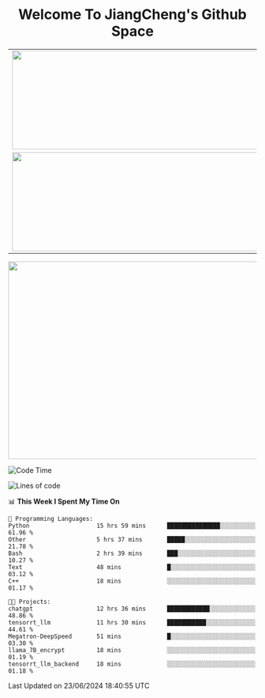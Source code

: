 <h1 align="center">Welcome To JiangCheng's Github Space</h1>

<table align="center" frame="void" rules="none" >
  <tr>
    <td>
      <div align="center"> <img height="200px" width="500px"  src="https://github-readme-stats.vercel.app/api?username=thisjiang&hide_title=true&hide_border=true&layout=compact&show_icons=trueline_height=21&text_color=000&icon_color=000&bg_color=0,ea6161,ffc64d,fffc4d,52fa5a&theme=graywhite" /> </div>
    </td>
    <td>
      <div align="center"> <img height="200px" width="500px" src="https://github-readme-stats.vercel.app/api/top-langs/?username=thisjiang&hide_title=true&hide_border=true&layout=compact&langs_count=6&text_color=000&icon_color=fff&bg_color=0,52fa5a,4dfcff,c64dff&theme=graywhite" /> </div>
    </td>
  </tr>
  <tr>
    <td>
      <div align="center"> <img height="200px" width="500px" src="https://github-readme-streak-stats.herokuapp.com/?user=thisjiang&hide_title=true&hide_border=true&layout=compact&langs_count=6" /> </div>
    </td>
    <td>
      <div align="center"> 
      <a href="https://github.com/" target="_blank"><img style="margin: 10px" src="https://profilinator.rishav.dev/skills-assets/git-scm-icon.svg" alt="Git" height="50" /></a>  
      <a href="https://www.linux.org/" target="_blank"><img style="margin: 10px" src="https://profilinator.rishav.dev/skills-assets/linux-original.svg" alt="Linux" height="50" /></a>  
      <a href="https://www.gnu.org/software/bash/" target="_blank"><img style="margin: 10px" src="https://profilinator.rishav.dev/skills-assets/gnu_bash-icon.svg" alt="Bash" height="50" /></a>  
      </div>
    </td>
  </tr>
</table>

<div align="center"> <img height="400px" width="1000px" src="https://github-readme-activity-graph.cyclic.app/graph?username=thisjiang&theme=react&hide_title=true&hide_border=true&layout=compact&langs_count=6" /> </div></td>

<!--START_SECTION:waka-->
![Code Time](http://img.shields.io/badge/Code%20Time-1%2C417%20hrs%2054%20mins-blue)

![Lines of code](https://img.shields.io/badge/From%20Hello%20World%20I%27ve%20Written-671.5%20thousand%20lines%20of%20code-blue)

📊 **This Week I Spent My Time On** 

```text
💬 Programming Languages: 
Python                   15 hrs 59 mins      ███████████████░░░░░░░░░░   61.96 % 
Other                    5 hrs 37 mins       █████░░░░░░░░░░░░░░░░░░░░   21.78 % 
Bash                     2 hrs 39 mins       ███░░░░░░░░░░░░░░░░░░░░░░   10.27 % 
Text                     48 mins             █░░░░░░░░░░░░░░░░░░░░░░░░   03.12 % 
C++                      18 mins             ░░░░░░░░░░░░░░░░░░░░░░░░░   01.17 % 

🐱‍💻 Projects: 
chatgpt                  12 hrs 36 mins      ████████████░░░░░░░░░░░░░   48.86 % 
tensorrt_llm             11 hrs 30 mins      ███████████░░░░░░░░░░░░░░   44.61 % 
Megatron-DeepSpeed       51 mins             █░░░░░░░░░░░░░░░░░░░░░░░░   03.30 % 
llama_7B_encrypt         18 mins             ░░░░░░░░░░░░░░░░░░░░░░░░░   01.19 % 
tensorrt_llm_backend     18 mins             ░░░░░░░░░░░░░░░░░░░░░░░░░   01.18 % 
```


 Last Updated on 23/06/2024 18:40:55 UTC
<!--END_SECTION:waka-->
